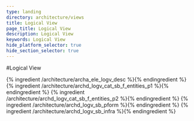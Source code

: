```yaml
---
type: landing
directory: architecture/views
title: Logical View
page_title: Logical View
description: Logical View
keywords: Logical View
hide_platform_selector: true
hide_section_selector: true
---
```

#Logical View

{% ingredient /architecture/archa_ele_logv_desc %}{% endingredient %}
{% ingredient /architecture/archd_logv_cat_sb_f_entities_p1 %}{% endingredient %}
{% ingredient /architecture/archd_logv_cat_sb_f_entities_p2 %}{% endingredient %}
{% ingredient /architecture/archd_logv_sb_pform %}{% endingredient %}
{% ingredient /architecture/archd_logv_sb_infra %}{% endingredient %}
